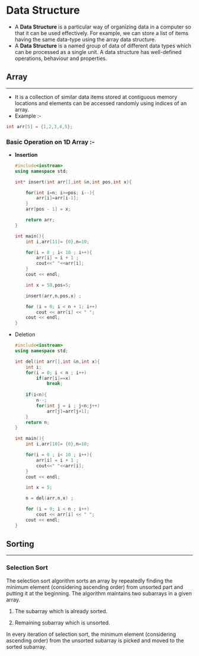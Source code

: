 
# Data Structure


- A **Data Structure** is a particular way of organizing data in a computer so that it can be used effectively. For example, we can store a list of items having the same data-type using the array data structure.
- A **Data Structure** is a named group of data of different data types which can be processed as a single unit. A data structure has well-defined operations, behaviour and properties.

## Array

---

- It is a collection of similar data items stored at contiguous memory locations and elements can be accessed randomly using indices of an array.
- Example :-

```cpp
int arr[5] = {1,2,3,4,5};
```

### Basic Operation on 1D Array :-

- **Insertion**

    ```cpp
    #include<iostream>
    using namespace std;

    int* insert(int arr[],int &n,int pos,int x){

        for(int i=n; i>=pos; i--){
            arr[i]=arr[i-1];
        }
        arr[pos - 1] = x;

        return arr;
    }

    int main(){
        int i,arr[11]= {0},n=10;

        for(i = 0 ; i< 10 ; i++){
            arr[i] = i + 1 ;
            cout<<" "<<arr[i];
        }
        cout << endl;

        int x = 50,pos=5;

        insert(arr,n,pos,x) ;   

        for (i = 0; i < n + 1; i++)
            cout << arr[i] << " ";
        cout << endl;
    }
    ```

- Deletion

    ```cpp
    #include<iostream>
    using namespace std;

    int del(int arr[],int &n,int x){
        int i;
        for(i = 0; i < n ; i++)
            if(arr[i]==x)
                break;
        
        if(i<n){
            n--;
            for(int j = i ; j<n;j++)
                arr[j]=arr[j+1];
        }
        return n;
    }

    int main(){
        int i,arr[10]= {0},n=10;

        for(i = 0 ; i< 10 ; i++){
            arr[i] = i + 1 ;
            cout<<" "<<arr[i];
        }
        cout << endl;

        int x = 5;

        n = del(arr,n,x) ;   

        for (i = 0; i < n ; i++)
            cout << arr[i] << " ";
        cout << endl;
    }
    ```

## Sorting

---

### Selection Sort

The selection sort algorithm sorts an array by repeatedly finding the minimum element (considering ascending order) from unsorted part and putting it at the beginning. The algorithm maintains two subarrays in a given array.

1) The subarray which is already sorted.

2) Remaining subarray which is unsorted.

In every iteration of selection sort, the minimum element (considering ascending order) from the unsorted subarray is picked and moved to the sorted subarray.
